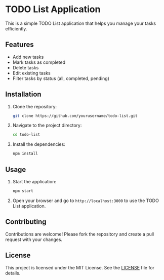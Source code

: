 # TODO List Application

This is a simple TODO List application that helps you manage your tasks efficiently.

## Features

- Add new tasks
- Mark tasks as completed
- Delete tasks
- Edit existing tasks
- Filter tasks by status (all, completed, pending)

## Installation

1. Clone the repository:
    ```bash
    git clone https://github.com/yourusername/todo-list.git
    ```
2. Navigate to the project directory:
    ```bash
    cd todo-list
    ```
3. Install the dependencies:
    ```bash
    npm install
    ```

## Usage

1. Start the application:
    ```bash
    npm start
    ```
2. Open your browser and go to `http://localhost:3000` to use the TODO List application.

## Contributing

Contributions are welcome! Please fork the repository and create a pull request with your changes.

## License

This project is licensed under the MIT License. See the [LICENSE](LICENSE) file for details.
